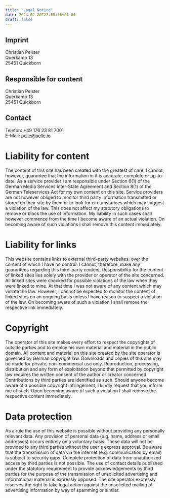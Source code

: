 ```yaml
---
title: "Legal Notice"
date: 2024-02-20T22:00:00+01:00
draft: false
---
```


## Imprint

Christian Pelster \
Querkamp 13 \
25451 Quickborn

## Responsible for content
Christian Pelster \
Querkamp 13 \
25451 Quickborn

## Contact
Telefon: +49 176 23 81 7001 \
E-Mail: pelle@pelle.io

# Liability for content

The content of this site has been created with the greatest of care. I cannot, however, guarantee that the information in it is accurate, complete or up-to-date. As a service provider I am responsible under Section 6(1) of the German Media Services Inter-State Agreement and Section 8(1) of the German Teleservices Act for my own content on this site. Service providers are not however obliged to monitor third party information transmitted or stored on their site by them or to look for circumstances which may suggest a violation of the law. This does not affect my statutory obligations to remove or block the use of information. My liability in such cases shall however commence from the time I become aware of an actual violation. On becoming aware of such violations I shall remove this content immediately.

# Liability for links

This website contains links to external third-party websites, over the content of which I have no control. I cannot, therefore, make any guarantees regarding this third-party content. Responsibility for the content of linked sites lies solely with the provider or operator of the site concerned. All linked sites were checked for possible violations of the law when they were linked to mine. At that time I was not aware of any content which may violate the law. However, I cannot be expected to monitor the content of linked sites on an ongoing basis unless I have reason to suspect a violation of the law. On becoming aware of such a violation I shall remove the respective link immediately.

# Copyright
The operator of this site makes every effort to respect the copyrights of outside parties and to employ his own material and material in the public domain. All content and material on this site created by the site operator is governed by German copyright law.  Downloads and copies of this site may be made for private, non-commercial use only. Reproduction, processing, distribution and any form of exploitation beyond that permitted by copyright law requires the written consent of the author or creator concerned. Contributions by third parties are identified as such. Should anyone become aware of a possible copyright infringement, I kindly request that you inform me of such. Upon becoming aware of such a violation I shall remove the respective content immediately.

# Data protection

As a rule the use of this website is possible without providing any personally relevant data. Any provision of personal data (e.g. name, address or email addresses) occurs entirely on a voluntary basis. These data will not be provided to any third parties without the user's express approval. Be aware that the transmission of data via the internet (e.g. communication by email) is subject to security gaps. Complete protection of data from unauthorized access by third parties is not possible. The use of contact details published under the statutory requirement to provide acknowledgements by third parties for the purpose of the transmission of unsolicited advertising and informational material is expressly opposed. The site operator expressly reserves the right to take legal action against the unsolicited mailing of advertising information by way of spamming or similar.